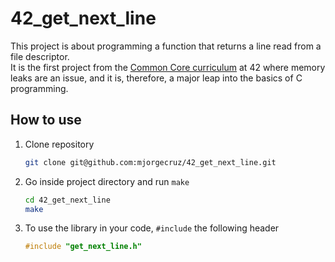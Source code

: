 # 42_get_next_line

This project is about programming a function that returns a line read from a file descriptor.</br>
It is the first project from the [Common Core curriculum](https://42.fr/en/the-program/software-engineer-degree/) at 42 where memory leaks are an issue, and it is, therefore, a major leap into the basics of C programming.

## How to use

1. Clone repository
    ```bash
    git clone git@github.com:mjorgecruz/42_get_next_line.git
    ```

2. Go inside project directory and run `make`
    ```bash
    cd 42_get_next_line
    make
    ```
3. To use the library in your code, `#include` the following header
    ```c
    #include "get_next_line.h"
    ```

</br>
